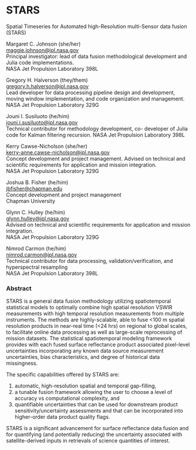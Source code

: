 # STARS

Spatial Timeseries for Automated high-Resolution multi-Sensor data fusion (STARS)

Margaret C. Johnson (she/her)<br>
[maggie.johnson@jpl.nasa.gov](mailto:maggie.johnson@jpl.nasa.gov)<br>
Principal investigator: lead of data fusion methodological development and Julia code implementations.<br>
NASA Jet Propulsion Laboratory 398L

Gregory H. Halverson (they/them)<br>
[gregory.h.halverson@jpl.nasa.gov](mailto:gregory.h.halverson@jpl.nasa.gov)<br>
Lead developer for data processing pipeline design and development, moving window implementation, and code organization and management.<br>
NASA Jet Propulsion Laboratory 329G

Jouni I. Susiluoto (he/him)<br>
[jouni.i.susiluoto@jpl.nasa.gov](mailto:jouni.i.susiluoto@jpl.nasa.gov)<br>
Technical contributor for methodology development, co- developer of Julia code for Kalman filtering recursion.
NASA Jet Propulsion Laboratory 398L

Kerry Cawse-Nicholson (she/her)<br>
[kerry-anne.cawse-nicholson@jpl.nasa.gov](mailto:kerry-anne.cawse-nicholson@jpl.nasa.gov)<br>
Concept development and project management. Advised on technical and scientific requirements for application and mission integration.<br>
NASA Jet Propulsion Laboratory 329G

Joshua B. Fisher (he/him)<br>
[jbfisher@chapman.edu](mailto:jbfisher@chapman.edu)<br>
Concept development and project management<br>
Chapman University

Glynn C. Hulley (he/him)<br>
[glynn.hulley@jpl.nasa.gov](mailto:glynn.hulley@jpl.nasa.gov)<br>
Advised on technical and scientific requirements for application and mission integration.<br>
NASA Jet Propulsion Laboratory 329G

Nimrod Carmon (he/him)<br>
[nimrod.carmon@jpl.nasa.gov](mailto:nimrod.carmon@jpl.nasa.gov)<br>
Technical contributor for data processing, validation/verification, and hyperspectral resampling<br>
NASA Jet Propulsion Laboratory 398L

### Abstract

STARS is a general data fusion methodology utilizing spatiotemporal statistical models to optimally combine high spatial resolution VSWIR measurements with high temporal resolution measurements from multiple instruments. The methods are highly-scalable, able to fuse <100 m spatial resolution products in near-real time (<24 hrs) on regional to global scales, to facilitate online data processing as well as large-scale reprocessing of mission datasets. The statistical spatiotemporal modeling framework provides with each fused surface reflectance product associated pixel-level uncertainties incorporating any known data source measurement uncertainties, bias characteristics, and degree of historical data missingness. 

The specific capabilities offered by STARS are: 
1. automatic, high-resolution spatial and temporal gap-filling, 
2. a tunable fusion framework allowing the user to choose a level of accuracy vs computational complexity, and 
3. quantifiable uncertainties that can be used for downstream product sensitivity/uncertainty assessments and that can be incorporated into higher-order data product quality flags. 

STARS is a significant advancement for surface reflectance data fusion and for quantifying (and potentially reducing) the uncertainty associated with satellite-derived inputs in retrievals of science quantities of interest.

